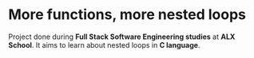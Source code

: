 # More functions, more nested loops

Project done during **Full Stack Software Engineering studies** at **ALX School**. It aims to learn about nested loops in **C language**.

